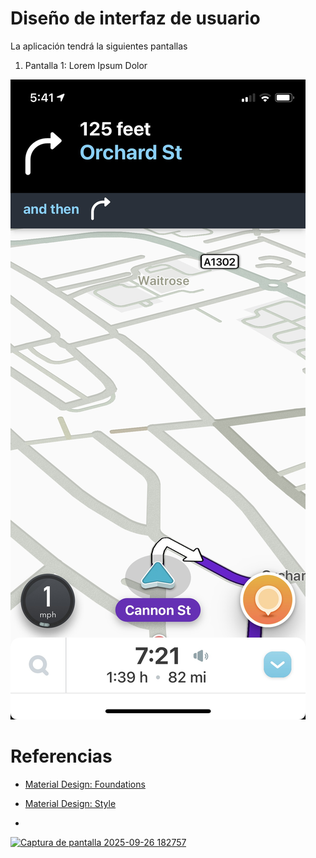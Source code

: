 # Diseño de interfaz de usuario

La aplicación tendrá la siguientes pantallas

1. Pantalla 1: Lorem Ipsum Dolor

![screen1](images/waze_app_screenshot.jpg)

# Referencias

- [Material Design: Foundations](https://m3.material.io/foundations)
- [Material Design: Style](https://m3.material.io/styles)

- 
[<img width="521" height="929" alt="Captura de pantalla 2025-09-26 182757" src="https://github.com/user-attachments/assets/ca3deeb7-6a68-4fcb-9626-36923ef307cc" />](https://github.com/rowinzon/Proyecto_electiva1/blob/main/docs/Captura%20de%20pantalla%202025-09-26%20182757.png)

